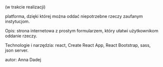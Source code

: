 (w trakcie realizacji)

platforma, dzięki której można oddać niepotrzebne rzeczy zaufanym instytucjom.

Opis: strona internetowa z prostym formularzem, który ułatwi użytkownikom oddanie rzeczy.

Technologie i narzędzia: react, Create React App, React Bootstrap, sass, json server.

autor: Anna Dadej